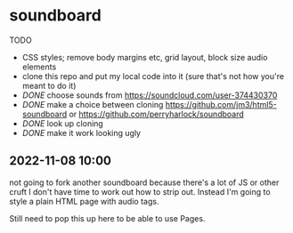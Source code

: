 # soundboard

TODO

- CSS styles; remove body margins etc, grid layout, block size audio elements
- clone this repo and put my local code into it (sure that's not how you're meant to do it)
- *DONE* choose sounds from https://soundcloud.com/user-374430370
- *DONE* make a choice between cloning https://github.com/jm3/html5-soundboard or https://github.com/perryharlock/soundboard
- *DONE* look up cloning
- *DONE* make it work looking ugly

##  2022-11-08 10:00

not going to fork another soundboard because there's a lot of JS or other cruft I don't have time to work out how to strip out. Instead I'm going to style a plain HTML page with audio tags. 

Still need to pop this up here to be able to use Pages.
